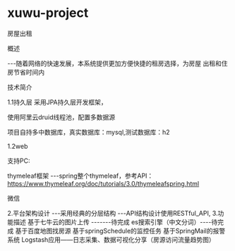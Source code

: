 # xuwu-project
房屋出租

概述

---随着网络的快速发展，本系统提供更加方便快捷的租房选择，为房屋
出租和住房节省时间内

技术简介

1.1持久层
采用JPA持久层开发框架，

使用阿里云druid线程池，配置多数据源

项目自持多中数据库，真实数据库：mysql,测试数据库：h2

1.2web

支持PC:

thymeleaf框架
---spring整个thymeleaf，参考API：https://www.thymeleaf.org/doc/tutorials/3.0/thymeleafspring.html

微信

2.平台架构设计
---采用经典的分层结构
---API结构设计使用RESTful_API,
3.功能描述
 基于七牛云的图片上传   -------待完成
 es搜索引擎（中文分词）----待完成
 基于百度地图找房源
 基于springSchedule的监控任务
 基于SpringMail的报警系统
 Logstash应用——日志采集、数据可视化分享（房源访问流量趋势图）
 
 
 

